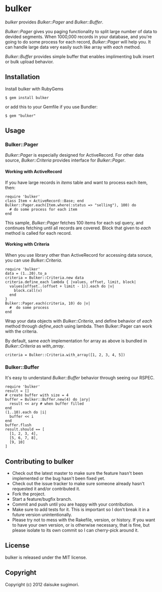 bulker
========================

*bulker* provides *Bulker::Pager* and *Bulker::Buffer*.  

 *Bulker::Pager* gives you paging functionality to split large number of data to devided segments. When 1000,000 records in your database, and you're going to do some process for each record, *Bulker::Pager* will help you. It can handle large data very easily such like array with *each* method.

*Bulker::Buffer* provides simple buffer that enables implimenting bulk insert or bulk upload behavior.

## Installation

Install bulker with RubyGems

    $ gem install bulker

or add this to your Gemfile if you use Bundler:

    $ gem "bulker"

## Usage
### Bulker::Pager

*Bulker::Pager* is especially designed for ActiveRecord. For other data source, *Bulker::Criteria* provides interface for *Bulker::Pager*.

#### Working with ActiveRecord

If you have large records in *items* table and want to process each item, then:

    require 'bulker'
    class Item < ActiveRecord::Base; end
    Bulker::Pager.each(Item.where(:status => "selling"), 100) do
      # do some process for each item
    end

This sample, *Bulker::Pager* fetches 100 items for each sql query, and continues fetching until all records are covered. Block that given to *each* method is called for each record.

#### Working with Criteria

When you use library other than ActiveRecord for accessing data soruce, you can use *Bulker::Criteria*.

    require 'bulker'
    data = (1..20).to_a
    criteria = Bulker::Criteria.new data
    criteria.define_each lambda { |values, offset, limit, block|
      values[offset..(offset + limit - 1)].each do |v|
        block.call(v)
      end
    }
    Bulker::Pager.each(criteria, 10) do |v|
      #  do some process
    end

Wrap your data objects with *Bulker::Criteria*, and define behavior of *each* method through *define_each* using lambda. Then Bulker::Pager can work with the criteria.

By default, same *each* implementation for array as above is bundled in *Bulker::Criteria* as *with_array*.

    criteria = Bulker::Criteria.with_array([1, 2, 3, 4, 5])

### Bulker::Buffer

It's easy to understand *Bulker::Buffer* behavior through seeing our RSPEC.

    require 'bulker'
    result = []
    # create buffer with size = 4
    buffer = Bulker::Buffer.new(4) do |ary|
      result << ary # when buffer filled
    end
    (1..10).each do |i|
      buffer << i
    end
    buffer.flush
    result.should == [
      [1, 2, 3, 4],
      [5, 6, 7, 8],
      [9, 10]
    ]

## Contributing to bulker
 
* Check out the latest master to make sure the feature hasn't been implemented or the bug hasn't been fixed yet.
* Check out the issue tracker to make sure someone already hasn't requested it and/or contributed it.
* Fork the project.
* Start a feature/bugfix branch.
* Commit and push until you are happy with your contribution.
* Make sure to add tests for it. This is important so I don't break it in a future version unintentionally.
* Please try not to mess with the Rakefile, version, or history. If you want to have your own version, or is otherwise necessary, that is fine, but please isolate to its own commit so I can cherry-pick around it.


## License
bulker is released under the MIT license.

## Copyright
Copyright (c) 2012 daisuke sugimori. 


